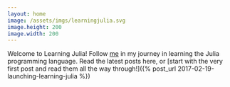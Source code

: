 ```yaml
---
layout: home
image: /assets/imgs/learningjulia.svg
image.height: 200
image.width: 200
---
```


Welcome to Learning Julia! Follow [me](http://mprat.org) in my journey in learning the Julia programming language. Read the latest posts here, or [start with the very first post and read them all the way through!]({% post_url 2017-02-19-launching-learning-julia %})